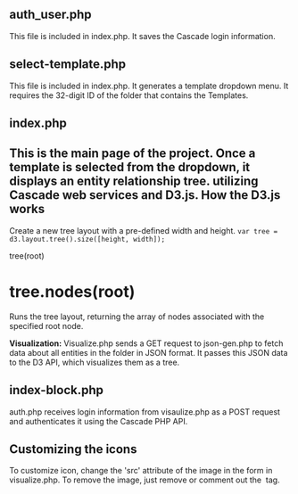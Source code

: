 auth_user.php
-------------
This file is included in index.php. It saves the Cascade login information.

select-template.php
--------------
This file is included in index.php. It generates a template dropdown menu. It requires the 32-digit ID of the folder that contains the Templates.

index.php
--------------
This is the main page of the project. Once a template is selected from the dropdown, it displays an entity relationship tree. utilizing Cascade web services and D3.js.
How the D3.js works
-----
Create a new tree layout with a pre-defined width and height.
`var tree = d3.layout.tree().size([height, width]);`


 tree(root) 
# tree.nodes(root)

Runs the tree layout, returning the array of nodes associated with the specified root node.

**Visualization:** Visualize.php sends a GET request to json-gen.php to fetch data about all entities in the folder in JSON format. It passes this JSON data to the D3 API, which visualizes them as a tree.

index-block.php
-------------
auth.php receives login information from visaulize.php as a POST request and authenticates it using the Cascade PHP API.

Customizing the icons
---------------------
To customize icon, change the 'src' attribute of the image in the form in visualize.php. To remove the image, just remove or comment out the <img /> tag.
